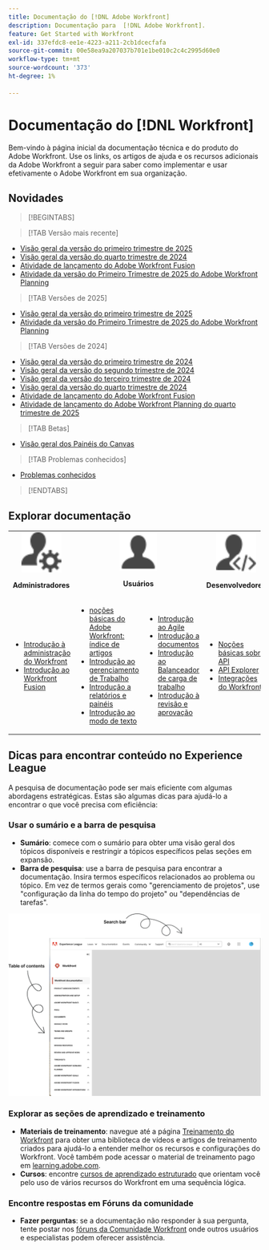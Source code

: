 ```yaml
---
title: Documentação do [!DNL Adobe Workfront]
description: Documentação para  [!DNL Adobe Workfront].
feature: Get Started with Workfront
exl-id: 337efdc8-ee1e-4223-a211-2cb1dcecfafa
source-git-commit: 00e58ea9a207037b701e1be010c2c4c2995d60e0
workflow-type: tm+mt
source-wordcount: '373'
ht-degree: 1%

---
```


# Documentação do [!DNL Workfront]

Bem-vindo à página inicial da documentação técnica e do produto do Adobe Workfront. Use os links, os artigos de ajuda e os recursos adicionais da Adobe Workfront a seguir para saber como implementar e usar efetivamente o Adobe Workfront em sua organização.

## Novidades

>[!BEGINTABS]

>[!TAB Versão mais recente]

* [Visão geral da versão do primeiro trimestre de 2025](/help/quicksilver/product-announcements/product-releases/25-q1-release-activity/25-q1-release-overview.md)
* [Visão geral da versão do quarto trimestre de 2024](/help/quicksilver/product-announcements/product-releases/24-q4-release-activity/24-q4-release-overview.md)
* [Atividade de lançamento do Adobe Workfront Fusion](/help/quicksilver/product-announcements/product-releases/fusion-release-activity/fusion-release-activity.md)
* [Atividade da versão do Primeiro Trimestre de 2025 do Adobe Workfront Planning](/help/quicksilver/product-announcements/product-releases/planning-release-activity/planning-release-activity-25-q1.md)

>[!TAB Versões de 2025]

* [Visão geral da versão do primeiro trimestre de 2025](/help/quicksilver/product-announcements/product-releases/25-q1-release-activity/25-q1-release-overview.md)
* [Atividade da versão do Primeiro Trimestre de 2025 do Adobe Workfront Planning](/help/quicksilver/product-announcements/product-releases/planning-release-activity/planning-release-activity-25-q1.md)


>[!TAB Versões de 2024]

* [Visão geral da versão do primeiro trimestre de 2024](/help/quicksilver/product-announcements/product-releases/24-q1-release-activity/24-q1-release-overview.md)
* [Visão geral da versão do segundo trimestre de 2024](/help/quicksilver/product-announcements/product-releases/24-q2-release-activity/24-q2-release-overview.md)
* [Visão geral da versão do terceiro trimestre de 2024](/help/quicksilver/product-announcements/product-releases/24-q3-release-activity/24-q3-release-overview.md)
* [Visão geral da versão do quarto trimestre de 2024](/help/quicksilver/product-announcements/product-releases/24-q4-release-activity/24-q4-release-overview.md)
* [Atividade de lançamento do Adobe Workfront Fusion](/help/quicksilver/product-announcements/product-releases/fusion-release-activity/fusion-release-activity.md)
* [Atividade de lançamento do Adobe Workfront Planning do quarto trimestre de 2025](/help/quicksilver/product-announcements/product-releases/planning-release-activity/planning-release-activity-24-q4.md)

>[!TAB Betas]

* [Visão geral dos Painéis do Canvas](/help/quicksilver/reports-and-dashboards/dashboards/creating-and-managing-dashboards/canvas-dashboards-overview.md)

>[!TAB Problemas conhecidos]

* [Problemas conhecidos](https://experienceleague.adobe.com/en/docs/workfront-known-issues/issues/overview)


>[!ENDTABS]


## Explorar documentação

<table>

<tr>
    <td style="text-align: center;"><img src="assets/admin.svg" style="width: 80px; height: 80px;"><p><b>Administradores</b></p></td>
    <td colspan="2" style="text-align: center;"><img src="assets/user.svg" style="width: 75px; height: 75px;"><p><b>Usuários</b></p></td>
    <td style="text-align: center;"><img src="assets/developer.svg" style="width: 80px; height: 80px;"><p><b>Desenvolvedores</b></p></td>
  </tr>
  <tr>
    <td>
    <ul>
    <li><a href="/help/quicksilver/administration-and-setup/get-started-wf-administration/get-started-with-wf-administration.md">Introdução à administração do Workfront</a></li>
    <li><a href="/help/quicksilver/workfront-fusion/get-started/get-started.md">Introdução ao Workfront Fusion</li>
    </ul>
 </td>
    <td>
        <ul>
        <li><a href="/help/quicksilver/workfront-basics/workfront-basics.md">noções básicas do Adobe Workfront: índice de artigos</a></li>
        <li><a href="/help/quicksilver/manage-work/manage-work.md">Introdução ao gerenciamento de Trabalho</a></li>
        <li><a href="/help/quicksilver/reports-and-dashboards/reports-and-dashboards-overview.md">Introdução a relatórios e painéis</a></li>
        <li><a href="/help/quicksilver/reports-and-dashboards/reports/text-mode/text-mode-resources.md">Introdução ao modo de texto</a></li>
        </ul>
    </td>
    <td><ul>
        <li><a href="/help/quicksilver/agile/agile-overview.md">Introdução ao Agile</a></li>
        <li><a href="/help/quicksilver/documents/documents-overview.md">Introdução a documentos</a></li>
        <li><a href="/help/quicksilver/resource-mgmt/workload-balancer/workload-balancer.md">Introdução ao Balanceador de carga de trabalho</a></li>
        <li><a href="/help/quicksilver/resource-mgmt/workload-balancer/overview-workload-balancer.md">Introdução à revisão e aprovação</a></li>
        </ul></td>
    <td><ul>
        <li><a href="/help/quicksilver/wf-api/general/api-basics.md">Noções básicas sobre API</a></li>
        <li><a href="https://developer.adobe.com/workfront/api-explorer/">API Explorer</a></li>
        <li><a href="/help/quicksilver/workfront-integrations-and-apps/workfront-integrations.md">Integrações do Workfront</a></li>
        </ul></td>
  </tr>
</table>

## Dicas para encontrar conteúdo no Experience League

A pesquisa de documentação pode ser mais eficiente com algumas abordagens estratégicas. Estas são algumas dicas para ajudá-lo a encontrar o que você precisa com eficiência:

### Usar o sumário e a barra de pesquisa

* **Sumário**: comece com o sumário para obter uma visão geral dos tópicos disponíveis e restringir a tópicos específicos pelas seções em expansão.
* **Barra de pesquisa**: use a barra de pesquisa para encontrar a documentação. Insira termos específicos relacionados ao problema ou tópico. Em vez de termos gerais como &quot;gerenciamento de projetos&quot;, use &quot;configuração da linha do tempo do projeto&quot; ou &quot;dependências de tarefas&quot;.

![](assets/exl-site-nav.png)

### Explorar as seções de aprendizado e treinamento

* **Materiais de treinamento**: navegue até a página [Treinamento do Workfront](https://experienceleague.adobe.com/en/browse/workfront) para obter uma biblioteca de vídeos e artigos de treinamento criados para ajudá-lo a entender melhor os recursos e configurações do Workfront. Você também pode acessar o material de treinamento pago em [learning.adobe.com](https://learning.adobe.com/).
* **Cursos**: encontre [cursos de aprendizado estruturado](https://experienceleague.adobe.com/home?Solution=Workfront#courses) que orientam você pelo uso de vários recursos do Workfront em uma sequência lógica.

### Encontre respostas em Fóruns da comunidade

* **Fazer perguntas**: se a documentação não responder à sua pergunta, tente postar nos [fóruns da Comunidade Workfront](https://experienceleaguecommunities.adobe.com/t5/workfront/ct-p/workfront?profile.language=en) onde outros usuários e especialistas podem oferecer assistência.
